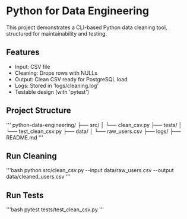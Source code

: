 # Python for Data Engineering

This project demonstrates a CLI-based Python data cleaning tool, structured for maintainability and testing.

##  Features
- Input: CSV file
- Cleaning: Drops rows with NULLs
- Output: Clean CSV ready for PostgreSQL load
- Logs: Stored in 'logs/cleaning.log'
- Testable design (with 'pytest')

##  Project Structure
'''
python-data-engineering/
├── src/
│   └── clean_csv.py
├── tests/
│   └── test_clean_csv.py
├── data/
│   └── raw_users.csv
├── logs/
├── README.md
'''

##  Run Cleaning
'''bash
python src/clean_csv.py --input data/raw_users.csv --output data/cleaned_users.csv
'''

##  Run Tests
'''bash
pytest tests/test_clean_csv.py
'''